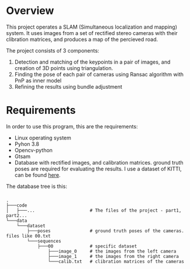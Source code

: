 # Overview
This project operates a SLAM (Simultaneous localization and mapping) system. It uses images from a set of rectified stereo cameras with their clibration matrices, and produces a map of the percieved road.

The project consists of 3 components:
1. Detection and matching of the keypoints in a pair of images, and creation of 3D points using triangulation.
2. Finding the pose of each pair of cameras using Ransac algorithm with PnP as inner model
3. Refining the results using bundle adjustment

# Requirements
In order to use this program, this are the requirements:
* Linux operating system
* Pyhon 3.8
* Opencv-python
* Gtsam
* Database with rectified images, and calibration matrices. ground truth poses are required for evaluating the results. I use a dataset of KITTI, can be found [here](https://www.cvlibs.net/datasets/kitti/eval_odometry.php). 

The database tree is this:
###

    .
    ├───code
    │   ├───...                     # The files of the project - part1, part2...
    └───data
        └───dataset
            ├───poses               # ground truth poses of the cameras. files like 00.txt 
            └───sequences
                ├───00              # specific dataset
                    ├───image_0     # the images from the left camera
                    ├───image_1     # the images from the right camera
                    └───calib.txt   # clibration matrices of the cameras
